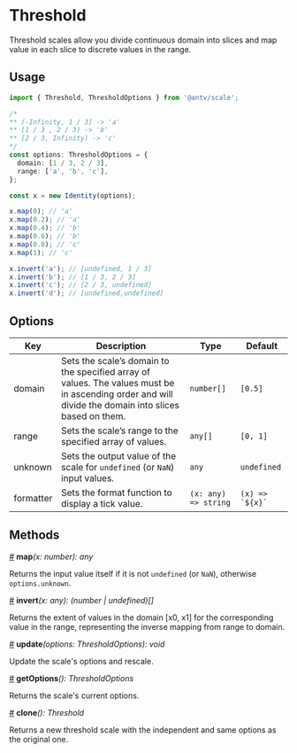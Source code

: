 # Threshold

Threshold scales allow you divide continuous domain into slices and map value in each slice to discrete values in the range.

## Usage

```ts
import { Threshold, ThresholdOptions } from '@antv/scale';

/*
** (-Infinity, 1 / 3] -> 'a'
** [1 / 3 , 2 / 3) -> 'b'
** [2 / 3, Infinity) -> 'c'
*/
const options: ThresholdOptions = {
  domain: [1 / 3, 2 / 3],
  range: ['a', 'b', 'c'],
};

const x = new Identity(options);

x.map(0); // 'a'
x.map(0.2); // 'a'
x.map(0.4); // 'b'
x.map(0.6); // 'b'
x.map(0.8); // 'c'
x.map(1); // 'c'

x.invert('a'); // [undefined, 1 / 3]
x.invert('b'); // [1 / 3, 2 / 3]
x.invert('c'); // [2 / 3, undefined]
x.invert('d'); // [undefined,undefined]
```

## Options

| Key | Description | Type | Default|  
| ----| ----------- | -----| -------|
| domain | Sets the scale’s domain to the specified array of values. The values must be in ascending order and will divide the domain into slices based on them. | `number[]` | `[0.5]` |
| range | Sets the scale’s range to the specified array of values. | `any[]` | `[0, 1]` |
| unknown | Sets the output value of the scale for `undefined` (or `NaN`) input values. | `any` | `undefined` |
| formatter | Sets the format function to display a tick value. | `(x: any) => string` | <code>(x) => &#96;${x}&#96;</code> |

## Methods

<a name="threshold_map" href="#threshold_map">#</a> **map**<i>(x: number): any</i>

Returns the input value itself if it is not `undefined` (or `NaN`), otherwise `options.unknown`.

<a name="threshold_invert" href="#threshold_invert">#</a> **invert**<i>(x: any): (number | undefined)[]</i>

Returns the extent of values in the domain [x0, x1] for the corresponding value in the range, representing the inverse mapping from range to domain.

<a name="threshold_update" href="#threshold_update">#</a> **update**<i>(options: ThresholdOptions): void</i>

Update the scale's options and rescale.

<a name="threshold_getOptions" href="#threshold_getOptions">#</a> **getOptions**<i>(): ThresholdOptions</i>

Returns the scale's current options.

<a name="threshold_clone" href="#threshold_clone">#</a> **clone**<i>(): Threshold</i>

Returns a new threshold scale with the independent and same options as the original one.
